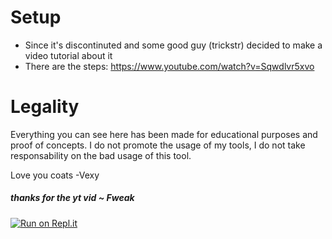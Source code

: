 # Setup
  - Since it's discontinuted and some good guy (trickstr) decided to make a video tutorial about it
  - There are the steps: https://www.youtube.com/watch?v=Sqwdlvr5xvo

# Legality

Everything you can see here has been made for educational purposes and proof of concepts. I do not promote the usage of my tools, I do not take responsability on the bad usage of this tool.

Love you coats -Vexy






##### thanks for the yt vid ~ Fweak
[![Run on Repl.it](https://repl.it/badge/github/Alucard-Selfbot/Alucard-Selfbot-src)](https://repl.it/github/Alucard-Selfbot/Alucard-Selfbot-src)